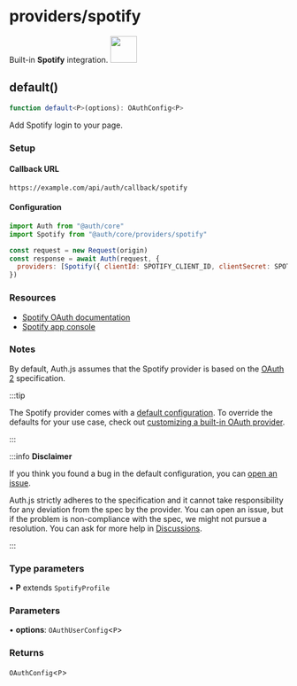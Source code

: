 # providers/spotify

<div style={{backgroundColor: "#000", display: "flex", justifyContent: "space-between", color: "#fff", padding: 16}}>
<span>Built-in <b>Spotify</b> integration.</span>
<a href="https://www.spotify.com/">
  <img style={{display: "block"}} src="https://authjs.dev/img/providers/spotify.svg" height="48" />
</a>
</div>

## default()

```ts
function default<P>(options): OAuthConfig<P>
```

Add Spotify login to your page.

### Setup

#### Callback URL
```
https://example.com/api/auth/callback/spotify
```

#### Configuration
```js
import Auth from "@auth/core"
import Spotify from "@auth/core/providers/spotify"

const request = new Request(origin)
const response = await Auth(request, {
  providers: [Spotify({ clientId: SPOTIFY_CLIENT_ID, clientSecret: SPOTIFY_CLIENT_SECRET })],
})
```

### Resources

- [Spotify OAuth documentation](https://developer.spotify.com/documentation/general/guides/authorization-guide)
- [Spotify app console](https://developer.spotify.com/dashboard/applications)

### Notes

By default, Auth.js assumes that the Spotify provider is
based on the [OAuth 2](https://www.rfc-editor.org/rfc/rfc6749.html) specification.

:::tip

The Spotify provider comes with a [default configuration](https://github.com/nextauthjs/next-auth/blob/main/packages/core/src/providers/spotify.ts).
To override the defaults for your use case, check out [customizing a built-in OAuth provider](https://authjs.dev/guides/providers/custom-provider#override-default-options).

:::

:::info **Disclaimer**

If you think you found a bug in the default configuration, you can [open an issue](https://authjs.dev/new/provider-issue).

Auth.js strictly adheres to the specification and it cannot take responsibility for any deviation from
the spec by the provider. You can open an issue, but if the problem is non-compliance with the spec,
we might not pursue a resolution. You can ask for more help in [Discussions](https://authjs.dev/new/github-discussions).

:::

### Type parameters

• **P** extends `SpotifyProfile`

### Parameters

• **options**: `OAuthUserConfig`\<`P`\>

### Returns

`OAuthConfig`\<`P`\>
